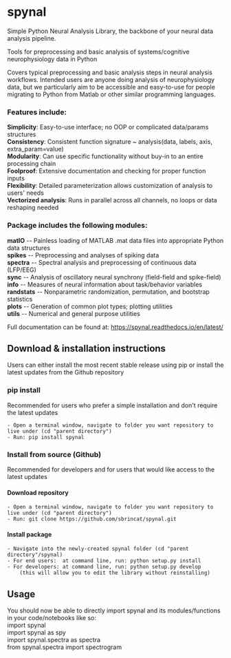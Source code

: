 # spynal
Simple Python Neural Analysis Library, the backbone of your neural data analysis pipeline.  

Tools for preprocessing and basic analysis of systems/cognitive neurophysiology data in Python  

Covers typical preprocessing and basic analysis steps in neural analysis workflows.
Intended users are anyone doing analysis of neurophysiology data, but we particularly aim to be
accessible and easy-to-use for people migrating to Python from Matlab or other similar
programming languages.  

### Features include:
**Simplicity**: Easy-to-use interface; no OOP or complicated data/params structures  
**Consistency**: Consistent function signature ~ analysis(data, labels, axis, extra_param=value)  
**Modularity**: Can use specific functionality without buy-in to an entire processing chain  
**Foolproof**: Extensive documentation and checking for proper function inputs  
**Flexibility**: Detailed parameterization allows customization of analysis to users' needs  
**Vectorized analysis**: Runs in parallel across all channels, no loops or data reshaping needed  

### Package includes the following modules:
**matIO** -- Painless loading of MATLAB .mat data files into appropriate Python data structures  
**spikes** -- Preprocessing and analyses of spiking data  
**spectra** -- Spectral analysis and preprocessing of continuous data (LFP/EEG)   
**sync** -- Analysis of oscillatory neural synchrony (field-field and spike-field)  
**info** -- Measures of neural information about task/behavior variables  
**randstats** -- Nonparametric randomization, permutation, and bootstrap statistics  
**plots** -- Generation of common plot types; plotting utilities  
**utils** -- Numerical and general purpose utilities  

Full documentation can be found at: https://spynal.readthedocs.io/en/latest/  


## Download & installation instructions
Users can either install the most recent stable release using pip or
install the latest updates from the Github repository

### pip install
Recommended for users who prefer a simple installation and don't require the latest updates

    - Open a terminal window, navigate to folder you want repository to live under (cd "parent directory")
    - Run: pip install spynal

### Install from source (Github)
Recommended for developers and for users that would like access to the latest updates

#### Download repository
    - Open a terminal window, navigate to folder you want repository to live under (cd "parent directory")
    - Run: git clone https://github.com/sbrincat/spynal.git

#### Install package
    - Navigate into the newly-created spynal folder (cd "parent directory"/spynal)
    - For end users:  at command line, run: python setup.py install
    - For developers: at command line, run: python setup.py develop
        (this will allow you to edit the library without reinstalling)

## Usage

You should now be able to directly import spynal and its modules/functions in your code/notebooks like so:  
    import spynal  
    import spynal as spy  
    import spynal.spectra as spectra  
    from spynal.spectra import spectrogram  